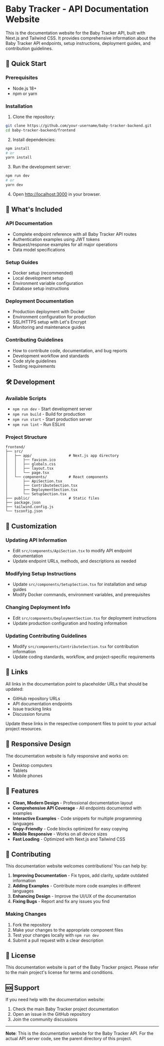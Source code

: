 # Baby Tracker - API Documentation Website

This is the documentation website for the Baby Tracker API, built with Next.js and Tailwind CSS. It provides comprehensive information about the Baby Tracker API endpoints, setup instructions, deployment guides, and contribution guidelines.

## 🚀 Quick Start

### Prerequisites

- Node.js 18+ 
- npm or yarn

### Installation

1. Clone the repository:
```bash
git clone https://github.com/your-username/baby-tracker-backend.git
cd baby-tracker-backend/frontend
```

2. Install dependencies:
```bash
npm install
# or
yarn install
```

3. Run the development server:
```bash
npm run dev
# or
yarn dev
```

4. Open [http://localhost:3000](http://localhost:3000) in your browser.

## 📖 What's Included

### API Documentation
- Complete endpoint reference with all Baby Tracker API routes
- Authentication examples using JWT tokens
- Request/response examples for all major operations
- Data model specifications

### Setup Guides
- Docker setup (recommended)
- Local development setup
- Environment variable configuration
- Database setup instructions

### Deployment Documentation  
- Production deployment with Docker
- Environment configuration for production
- SSL/HTTPS setup with Let's Encrypt
- Monitoring and maintenance guides

### Contributing Guidelines
- How to contribute code, documentation, and bug reports
- Development workflow and standards
- Code style guidelines
- Testing requirements

## 🛠 Development

### Available Scripts

- `npm run dev` - Start development server
- `npm run build` - Build for production
- `npm run start` - Start production server
- `npm run lint` - Run ESLint

### Project Structure

```
frontend/
├── src/
│   ├── app/                 # Next.js app directory
│   │   ├── favicon.ico
│   │   ├── globals.css
│   │   ├── layout.tsx
│   │   └── page.tsx
│   └── components/          # React components
│       ├── ApiSection.tsx
│       ├── ContributeSection.tsx
│       ├── DeploymentSection.tsx
│       └── SetupSection.tsx
├── public/                  # Static files
├── package.json
├── tailwind.config.js
└── tsconfig.json
```

## 🎨 Customization

### Updating API Information
- Edit `src/components/ApiSection.tsx` to modify API endpoint documentation
- Update endpoint URLs, methods, and descriptions as needed

### Modifying Setup Instructions
- Update `src/components/SetupSection.tsx` for installation and setup guides
- Modify Docker commands, environment variables, and prerequisites

### Changing Deployment Info
- Edit `src/components/DeploymentSection.tsx` for deployment instructions
- Update production configuration and hosting information

### Updating Contributing Guidelines
- Modify `src/components/ContributeSection.tsx` for contribution information
- Update coding standards, workflow, and project-specific requirements

## 🔗 Links

All links in the documentation point to placeholder URLs that should be updated:

- GitHub repository URLs
- API documentation endpoints
- Issue tracking links
- Discussion forums

Update these links in the respective component files to point to your actual project resources.

## 📱 Responsive Design

The documentation website is fully responsive and works on:
- Desktop computers
- Tablets
- Mobile phones

## 🌟 Features

- **Clean, Modern Design** - Professional documentation layout
- **Comprehensive API Coverage** - All endpoints documented with examples
- **Interactive Examples** - Code snippets for multiple programming languages
- **Copy-Friendly** - Code blocks optimized for easy copying
- **Mobile Responsive** - Works on all device sizes
- **Fast Loading** - Optimized with Next.js and Tailwind CSS

## 🤝 Contributing

This documentation website welcomes contributions! You can help by:

1. **Improving Documentation** - Fix typos, add clarity, update outdated information
2. **Adding Examples** - Contribute more code examples in different languages
3. **Enhancing Design** - Improve the UI/UX of the documentation
4. **Fixing Bugs** - Report and fix any issues you find

### Making Changes

1. Fork the repository
2. Make your changes to the appropriate component files
3. Test your changes locally with `npm run dev`
4. Submit a pull request with a clear description

## 📄 License

This documentation website is part of the Baby Tracker project. Please refer to the main project's license for terms and conditions.

## 🆘 Support

If you need help with the documentation website:

1. Check the main Baby Tracker project documentation
2. Open an issue in the GitHub repository
3. Join the community discussions

---

**Note**: This is the documentation website for the Baby Tracker API. For the actual API server code, see the parent directory of this project.